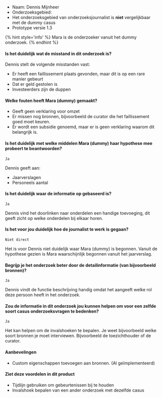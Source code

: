 

* Naam: Dennis Mijnheer
* Onderzoeksgebied: 
* Het onderzoeksgebied van onderzoeksjournalist is __niet__ vergelijkbaar met de dummy casus
* Prototype versie 1.3

{% hint style='info' %}
Mara is de onderzoeker vanuit het dummy onderzoek.
{% endhint %}


#### Is het duidelijk wat de misstand in dit onderzoek is?

Dennis stelt de volgende misstanden vast:
* Er heeft een faillissement plaats gevonden, maar dit is op een rare manier gebeurt
* Dat er geld gestolen is
* Investeerders zijn de duppen

#### Welke fouten heeft Mara (dummy) gemaakt?
* Geeft geen verklaring voor omzet
* Er missen nog bronnen, bijvoorbeeld de curator die het faillissement goed moet keuren.
* Er wordt een subsidie genoemd, maar er is geen verklaring waarom dit belangrijk is.


#### Is het duidelijk met welke middelen Mara (dummy) haar hypothese mee probeert te beantwoorden?

`Ja`

Dennis geeft aan:
* Jaarverslagen
* Personeels aantal


#### Is het duidelijk waar de informatie op gebaseerd is?

`Ja`

Dennis vind het doorlinken naar onderdelen een handige toevoeging, dit geeft zicht op welke onderdelen bij elkaar horen. 


#### Is het voor jou duidelijk hoe de journalist te werk is gegaan?

`Niet direct`

Het is voor Dennis niet duidelijk waar Mara (dummy) is begonnen. Vanuit de hypothese gezien is Mara waarschijnlijk begonnen vanuit het jaarverslag.

#### Begrijp je het onderzoek beter door de detailinformatie (van bijvoorbeeld bronnen)?

`Ja`

Dennis vindt de functie beschrijving handig omdat het aangeeft welke rol deze persoon heeft in het onderzoek.

#### Zou de informatie in dit onderzoek jou kunnen helpen om voor een zelfde soort casus onderzoeksvragen te bedenken?

`Ja`

Het kan helpen om de invalshoeken te bepalen. Je weet bijvoorbeeld welke soort bronnen je moet interviewen. Bijvoorbeeld de toezichthouder of de curator.


#### Aanbevelingen
* Custom eigenschappen toevoegen aan bronnen. (Al geïmplementeerd)


#### Ziet deze voordelen in dit product

* Tijdlijn gebruiken om gebeurtenissen bij te houden
* Invalshoek bepalen van een ander onderzoek met dezelfde casus